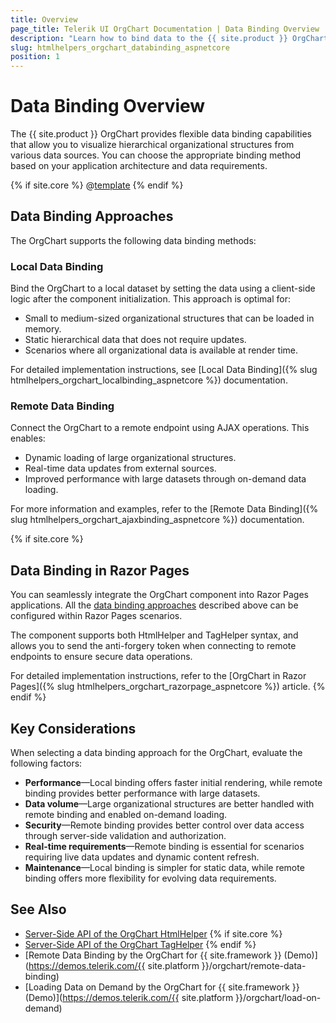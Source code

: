```yaml
---
title: Overview
page_title: Telerik UI OrgChart Documentation | Data Binding Overview  
description: "Learn how to bind data to the {{ site.product }} OrgChart using various data binding approaches."
slug: htmlhelpers_orgchart_databinding_aspnetcore
position: 1
---
```


# Data Binding Overview

The {{ site.product }} OrgChart provides flexible data binding capabilities that allow you to visualize hierarchical organizational structures from various data sources. You can choose the appropriate binding method based on your application architecture and data requirements.

{% if site.core %}
@[template](/_contentTemplates/core/json-serialization-note.md#json-serialization-note)
{% endif %}

## Data Binding Approaches

The OrgChart supports the following data binding methods:

### Local Data Binding

Bind the OrgChart to a local dataset by setting the data using a client-side logic after the component initialization. This approach is optimal for:
- Small to medium-sized organizational structures that can be loaded in memory.
- Static hierarchical data that does not require updates.
- Scenarios where all organizational data is available at render time.

For detailed implementation instructions, see [Local Data Binding]({% slug htmlhelpers_orgchart_localbinding_aspnetcore %}) documentation.

### Remote Data Binding

Connect the OrgChart to a remote endpoint using AJAX operations. This enables:
- Dynamic loading of large organizational structures.
- Real-time data updates from external sources.
- Improved performance with large datasets through on-demand data loading.

For more information and examples, refer to the [Remote Data Binding]({% slug htmlhelpers_orgchart_ajaxbinding_aspnetcore %}) documentation.

{% if site.core %}
## Data Binding in Razor Pages

You can seamlessly integrate the OrgChart component into Razor Pages applications. All the [data binding approaches](#data-binding-approaches) described above can be configured within Razor Pages scenarios.

The component supports both HtmlHelper and TagHelper syntax, and allows you to send the anti-forgery token when connecting to remote endpoints to ensure secure data operations.

For detailed implementation instructions, refer to the [OrgChart in Razor Pages]({% slug htmlhelpers_orgchart_razorpage_aspnetcore %}) article.
{% endif %}

## Key Considerations

When selecting a data binding approach for the OrgChart, evaluate the following factors:

* **Performance**&mdash;Local binding offers faster initial rendering, while remote binding provides better performance with large datasets.
* **Data volume**&mdash;Large organizational structures are better handled with remote binding and enabled on-demand loading.
* **Security**&mdash;Remote binding provides better control over data access through server-side validation and authorization.
* **Real-time requirements**&mdash;Remote binding is essential for scenarios requiring live data updates and dynamic content refresh.
* **Maintenance**&mdash;Local binding is simpler for static data, while remote binding offers more flexibility for evolving data requirements.

## See Also

* [Server-Side API of the OrgChart HtmlHelper](/api/orgchart)
{% if site.core %}
* [Server-Side API of the OrgChart TagHelper](/api/taghelpers/orgchart)
{% endif %}
* [Remote Data Binding by the OrgChart for {{ site.framework }} (Demo)](https://demos.telerik.com/{{ site.platform }}/orgchart/remote-data-binding)
* [Loading Data on Demand by the OrgChart for {{ site.framework }} (Demo)](https://demos.telerik.com/{{ site.platform }}/orgchart/load-on-demand)
